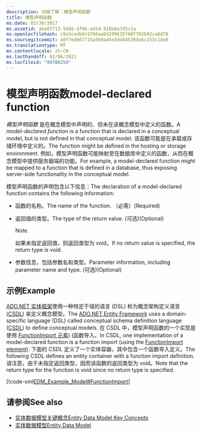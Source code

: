 ```yaml
---
description: 详细了解：模型声明函数
title: 模型声明函数
ms.date: 03/30/2017
ms.assetid: aba87f13-5685-4f6b-ad14-918e8a7d5c2a
ms.openlocfilehash: c9a5cedb8c9706aa0d299635f60f762b92ca6d78
ms.sourcegitcommit: ddf7edb67715a5b9a45e3dd44536dabc153c1de0
ms.translationtype: MT
ms.contentlocale: zh-CN
ms.lasthandoff: 02/06/2021
ms.locfileid: "99786259"
---
```

# <a name="model-declared-function"></a><span data-ttu-id="2e8cd-103">模型声明函数</span><span class="sxs-lookup"><span data-stu-id="2e8cd-103">model-declared function</span></span>

<span data-ttu-id="2e8cd-104">*模型声明函数* 是在概念模型中声明的、但未在该概念模型中定义的函数。</span><span class="sxs-lookup"><span data-stu-id="2e8cd-104">A *model-declared function* is a function that is declared in a conceptual model, but is not defined in that conceptual model.</span></span> <span data-ttu-id="2e8cd-105">该函数可能是在承载或存储环境中定义的。</span><span class="sxs-lookup"><span data-stu-id="2e8cd-105">The function might be defined in the hosting or storage environment.</span></span> <span data-ttu-id="2e8cd-106">例如，模型声明函数可能映射至在数据库中定义的函数，从而在概念模型中提供服务器端的功能。</span><span class="sxs-lookup"><span data-stu-id="2e8cd-106">For example, a model-declared function might be mapped to a function that is defined in a database, thus exposing server-side functionality in the conceptual model.</span></span>  
  
 <span data-ttu-id="2e8cd-107">模型声明函数的声明包含以下信息：</span><span class="sxs-lookup"><span data-stu-id="2e8cd-107">The declaration of a model-declared function contains the following information:</span></span>  
  
- <span data-ttu-id="2e8cd-108">函数的名称。</span><span class="sxs-lookup"><span data-stu-id="2e8cd-108">The name of the function.</span></span> <span data-ttu-id="2e8cd-109">（必需）</span><span class="sxs-lookup"><span data-stu-id="2e8cd-109">(Required)</span></span>  
  
- <span data-ttu-id="2e8cd-110">返回值的类型。</span><span class="sxs-lookup"><span data-stu-id="2e8cd-110">The type of the return value.</span></span> <span data-ttu-id="2e8cd-111">(可选)</span><span class="sxs-lookup"><span data-stu-id="2e8cd-111">(Optional)</span></span>  
  
    > [!NOTE]
    > <span data-ttu-id="2e8cd-112">如果未指定返回值，则返回类型为 void。</span><span class="sxs-lookup"><span data-stu-id="2e8cd-112">If no return value is specified, the return type is void.</span></span>  
  
- <span data-ttu-id="2e8cd-113">参数信息，包括参数名和类型。</span><span class="sxs-lookup"><span data-stu-id="2e8cd-113">Parameter information, including parameter name and type.</span></span> <span data-ttu-id="2e8cd-114">(可选)</span><span class="sxs-lookup"><span data-stu-id="2e8cd-114">(Optional)</span></span>  
  
## <a name="example"></a><span data-ttu-id="2e8cd-115">示例</span><span class="sxs-lookup"><span data-stu-id="2e8cd-115">Example</span></span>  

 <span data-ttu-id="2e8cd-116">[ADO.NET 实体框架](./ef/index.md)使用一种特定于域的语言 (DSL) 称为概念架构定义语言 ([CSDL](/ef/ef6/modeling/designer/advanced/edmx/csdl-spec)) 来定义概念模型。</span><span class="sxs-lookup"><span data-stu-id="2e8cd-116">The [ADO.NET Entity Framework](./ef/index.md) uses a domain-specific language (DSL) called conceptual schema definition language ([CSDL](/ef/ef6/modeling/designer/advanced/edmx/csdl-spec)) to define conceptual models.</span></span> <span data-ttu-id="2e8cd-117">在 CSDL 中，模型声明函数的一个实现是使用 [FunctionImport 元素](/ef/ef6/modeling/designer/advanced/edmx/csdl-spec#functionimport-element-csdl))  (函数导入。</span><span class="sxs-lookup"><span data-stu-id="2e8cd-117">In CSDL, one implementation of a model-declared function is a function import (using the [FunctionImport element](/ef/ef6/modeling/designer/advanced/edmx/csdl-spec#functionimport-element-csdl)).</span></span> <span data-ttu-id="2e8cd-118">下面的 CSDL 定义了一个实体容器，其中包含一个函数导入定义。</span><span class="sxs-lookup"><span data-stu-id="2e8cd-118">The following CSDL defines an entity container with a function import definition.</span></span> <span data-ttu-id="2e8cd-119">请注意，由于未指定返回类型，因而该函数的返回类型为 void。</span><span class="sxs-lookup"><span data-stu-id="2e8cd-119">Note that the return type for the function is void since no return type is specified.</span></span>  
  
 [!code-xml[EDM_Example_Model#FunctionImport](../../../../samples/snippets/xml/VS_Snippets_Data/edm_example_model/xml/books4.edmx#functionimport)]  
  
## <a name="see-also"></a><span data-ttu-id="2e8cd-120">请参阅</span><span class="sxs-lookup"><span data-stu-id="2e8cd-120">See also</span></span>

- [<span data-ttu-id="2e8cd-121">实体数据模型关键概念</span><span class="sxs-lookup"><span data-stu-id="2e8cd-121">Entity Data Model Key Concepts</span></span>](entity-data-model-key-concepts.md)
- [<span data-ttu-id="2e8cd-122">实体数据模型</span><span class="sxs-lookup"><span data-stu-id="2e8cd-122">Entity Data Model</span></span>](entity-data-model.md)
